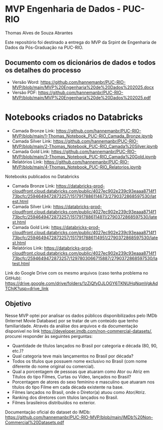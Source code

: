 # MVP Engenharia de Dados  - PUC-RIO
Thomas Alves de Souza Abrantes

Este repositório foi destinado a entrega do MVP da Srpint de Engenharia de Dados da Pós-Graduação na PUC-RIO.

## Documento com os dicionários de dados e todos os detalhes do processo
 
- Versão Word: https://github.com/hannemanbr/PUC-RIO-MVP/blob/main/MVP%20Engenharia%20de%20Dados%202025.docx
- Versão PDF: https://github.com/hannemanbr/PUC-RIO-MVP/blob/main/MVP%20Engenharia%20de%20Dados%202025.pdf

# Notebooks criados no Databricks

- Camada Bronze Link: https://github.com/hannemanbr/PUC-RIO-MVP/blob/main/1-Thomas_Notebook_PUC-RIO_Camada_Bronze.ipynb
- Camada Silver Link: https://github.com/hannemanbr/PUC-RIO-MVP/blob/main/2-Thomas_Notebook_PUC-RIO_Camada%20Silver.ipynb
- Camada Gold Link: https://github.com/hannemanbr/PUC-RIO-MVP/blob/main/3-Thomas_Notebook_PUC-RIO_Camada%20Gold.ipynb
- Relatórios Link: https://github.com/hannemanbr/PUC-RIO-MVP/blob/main/4-Thomas_Notebook_PUC-RIO_Relatorios.ipynb

Notebooks publicados no Databricks
- Camada Bronze Link: https://databricks-prod-cloudfront.cloud.databricks.com/public/4027ec902e239c93eaaa8714f173bcfc/2594649472873257/1517917886114673/2790372868597530/latest.html
- Camada Silver Link: https://databricks-prod-cloudfront.cloud.databricks.com/public/4027ec902e239c93eaaa8714f173bcfc/2594649472873257/1517917886114811/2790372868597530/latest.html
- Camada Gold Link: https://databricks-prod-cloudfront.cloud.databricks.com/public/4027ec902e239c93eaaa8714f173bcfc/2594649472873257/1517917886114951/2790372868597530/latest.html
- Relatórios Link: https://databricks-prod-cloudfront.cloud.databricks.com/public/4027ec902e239c93eaaa8714f173bcfc/2594649472873257/1297803066715887/2790372868597530/latest.html

Link do Google Drive com os mesmo arquivos (caso tenha problema no GitHub): https://drive.google.com/drive/folders/1zZjQfyDJLOGY6TKNUHqNqmVgkAdTChjK?usp=drive_link

## Objetivo
Nesse MVP optei por analisar os dados públicos disponibilizados pelo IMDb (Internet Movie Database) por se tratar de um conteúdo que tenho familiaridade. 
Através da análise dos arquivos e da documentação disponivel no link https://developer.imdb.com/non-commercial-datasets/, procurei responder às seguintes perguntas:

- Quantidade de títulos lançados no Brasil por categoria e década (80, 90, etc.)?
- Qual categoria teve mais lançamentos no Brasil por década?
- Todos os títulos que possuem nome exclusivo no Brasil (com nome diferente do nome original ou comercial).
- Qual a porcentagem de pessoas que atuaram como Ator ou Atriz em Títulos do tipo Filmes, Curtas ou Vídeo, lançados no Brasil?
- Porcentagem de atores do sexo feminino e masculino que atuaram nos títulos do tipo Filme em cada década existente na base.
- Filmes lançados no Brasil, onde o Diretor(a) atuou como Ator/Atriz.
- Ranking dos diretores com títulos lançados no Brasil.
- Filmes brasileiros distribuídos no exterior.

Documentação oficial do dataset do IMDb: https://github.com/hannemanbr/PUC-RIO-MVP/blob/main/IMDb%20Non-Commercial%20Datasets.pdf


